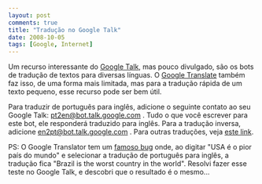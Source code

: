 ```yaml
---
layout: post
comments: true
title: "Tradução no Google Talk"
date: 2008-10-05
tags: [Google, Internet]
---
```

Um recurso interessante do [Google Talk](http://www.google.com/talk/), mas pouco divulgado, são os bots de tradução de textos para diversas línguas. O [Google Translate](http://translate.google.com) também faz isso, de uma forma mais limitada, mas para a tradução rápida de um texto pequeno, esse recurso pode ser bem útil.

Para traduzir de português para inglês, adicione o seguinte contato ao seu Google Talk: pt2en@bot.talk.google.com . Tudo o que você escrever para este bot, ele responderá traduzido para inglês. Para a tradução inversa, adicione en2pt@bot.talk.google.com . Para outras traduções, veja [este link](http://googletalk.blogspot.com/2007/12/merry-christmas-god-jul-and.html).

PS: O Google Translator tem um [famoso bug](http://pcmag.uol.com.br/conteudo.php?id=230) onde, ao digitar "USA é o pior país do mundo" e selecionar a tradução de português para inglês, a tradução fica "Brazil is the worst country in the world". Resolvi fazer esse teste no Google Talk, e descobri que o resultado é o mesmo...
